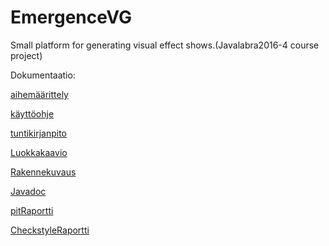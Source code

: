 # EmergenceVG
Small platform for generating visual effect shows.(Javalabra2016-4 course project)

Dokumentaatio:

[aihemäärittely](dokumentointi/aiheenKuvausJaRakenne.md)

[käyttöohje](dokumentointi/Käyttöohjeet.md)

[tuntikirjanpito](dokumentointi/tuntikirjanpito.md)

[Luokkakaavio](dokumentointi/Luokkakaavio.png)

[Rakennekuvaus](dokumentointi/Rakennekuvaus.md)

[Javadoc](https://htmlpreview.github.io/?https://github.com/VebMazer/EmergenceVG/blob/master/dokumentointi/apidocs/index.html)

[pitRaportti](https://htmlpreview.github.io/?https://github.com/VebMazer/EmergenceVG/blob/master/dokumentointi/pit/201604291843/index.html)

[CheckstyleRaportti](https://htmlpreview.github.io/?https://github.com/VebMazer/EmergenceVG/blob/master/dokumentointi/Checkstyle/07.05.16/target/checkstyle.html)
